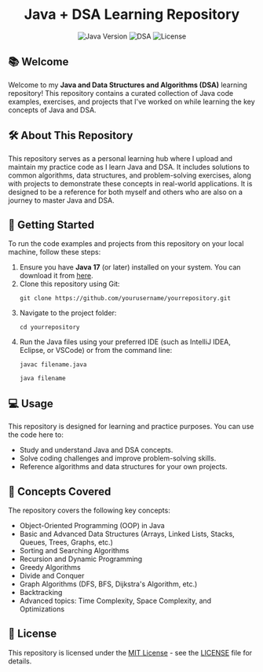 <h1 align="center">Java + DSA Learning Repository</h1>

<p align="center">
  <img src="https://img.shields.io/badge/Java-17-orange" alt="Java Version">
  <img src="https://img.shields.io/badge/DSA-Algorithms-blue" alt="DSA">
  <img src="https://img.shields.io/github/license/ankitkatole/Java_DSA" alt="License">
</p>

<h2>📚 Welcome</h2>

<p>Welcome to my <strong>Java and Data Structures and Algorithms (DSA)</strong> learning repository! This repository contains a curated collection of Java code examples, exercises, and projects that I've worked on while learning the key concepts of Java and DSA.</p>

<h2>🛠️ About This Repository</h2>

<p>This repository serves as a personal learning hub where I upload and maintain my practice code as I learn Java and DSA. It includes solutions to common algorithms, data structures, and problem-solving exercises, along with projects to demonstrate these concepts in real-world applications. It is designed to be a reference for both myself and others who are also on a journey to master Java and DSA.</p>


<h2>🚀 Getting Started</h2>

<p>To run the code examples and projects from this repository on your local machine, follow these steps:</p>

<ol>
  <li>Ensure you have <strong>Java 17</strong> (or later) installed on your system. You can download it from <a href="https://www.oracle.com/java/technologies/javase-downloads.html">here</a>.</li>
  <li>Clone this repository using Git:</li>
  <pre><code>git clone https://github.com/yourusername/yourrepository.git</code></pre>
  <li>Navigate to the project folder:</li>
  <pre><code>cd yourrepository</code></pre>
  <li>Run the Java files using your preferred IDE (such as IntelliJ IDEA, Eclipse, or VSCode) or from the command line:</li>
  <pre><code>javac filename.java</code></pre>
  <pre><code>java filename</code></pre>
</ol>

<h2>💻 Usage</h2>

<p>This repository is designed for learning and practice purposes. You can use the code here to:</p>

<ul>
  <li>Study and understand Java and DSA concepts.</li>
  <li>Solve coding challenges and improve problem-solving skills.</li>
  <li>Reference algorithms and data structures for your own projects.</li>
</ul>

<h2>🌱 Concepts Covered</h2>

<p>The repository covers the following key concepts:</p>

<ul>
  <li>Object-Oriented Programming (OOP) in Java</li>
  <li>Basic and Advanced Data Structures (Arrays, Linked Lists, Stacks, Queues, Trees, Graphs, etc.)</li>
  <li>Sorting and Searching Algorithms</li>
  <li>Recursion and Dynamic Programming</li>
  <li>Greedy Algorithms</li>
  <li>Divide and Conquer</li>
  <li>Graph Algorithms (DFS, BFS, Dijkstra's Algorithm, etc.)</li>
  <li>Backtracking</li>
  <li>Advanced topics: Time Complexity, Space Complexity, and Optimizations</li>
</ul>


<h2>📝 License</h2>

<p>This repository is licensed under the <a href="https://opensource.org/licenses/MIT">MIT License</a> - see the <a href="LICENSE">LICENSE</a> file for details.</p>